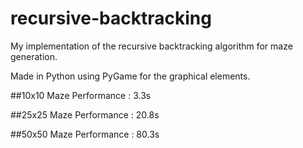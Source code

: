 # recursive-backtracking
My implementation of the recursive backtracking algorithm for maze generation.

Made in Python using PyGame for the graphical elements.

##10x10 Maze 
Performance : 3.3s

##25x25 Maze
Performance : 20.8s

##50x50 Maze
Performance : 80.3s
